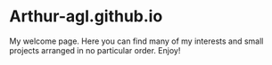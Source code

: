 # Arthur-agl.github.io
My welcome page. Here you can find many of my interests and small projects arranged in no particular order. Enjoy!
